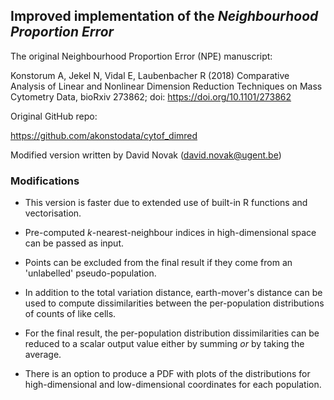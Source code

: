 ## Improved implementation of the *Neighbourhood Proportion Error*

The original Neighbourhood Proportion Error (NPE) manuscript:

Konstorum A, Jekel N, Vidal E, Laubenbacher R (2018) Comparative Analysis of Linear and Nonlinear Dimension Reduction Techniques on Mass Cytometry Data, 
bioRxiv 273862; doi: https://doi.org/10.1101/273862

Original GitHub repo:

https://github.com/akonstodata/cytof_dimred

Modified version written by David Novak (david.novak@ugent.be)

### Modifications

* This version is faster due to extended use of built-in R functions and vectorisation.

* Pre-computed *k*-nearest-neighbour indices in high-dimensional space can be passed as input.

* Points can be excluded from the final result if they come from an 'unlabelled' pseudo-population.

* In addition to the total variation distance, earth-mover's distance can be used to compute dissimilarities between the per-population distributions of counts of like cells.

* For the final result, the per-population distribution dissimilarities can be reduced to a scalar output value either by summing *or* by taking the average.

* There is an option to produce a PDF with plots of the distributions for high-dimensional and low-dimensional coordinates for each population.
